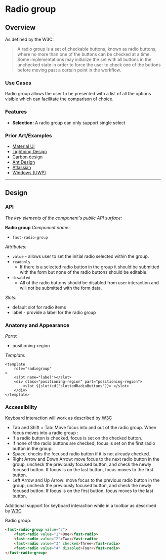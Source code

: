 # Radio group

## Overview

As defined by the W3C:
> A radio group is a set of checkable buttons, known as radio buttons, where no more than one of the buttons can be checked at a time. Some implementations may initialize the set with all buttons in the unchecked state in order to force the user to check one of the buttons before moving past a certain point in the workflow.

### Use Cases

Radio group allows the user to be presented with a list of all the options visible which can facilitate the comparison of choice.
  
### Features

- **Selection:** A radio group can only support single select


### Prior Art/Examples
- [Material UI](https://material-ui.com/api/radio-group/)
- [Lightning Design](https://www.lightningdesignsystem.com/components/radio-group/)
- [Carbon design](https://www.carbondesignsystem.com/components/radio-button/code)
- [Ant Design](https://ant.design/components/radio/)
- [Atlassian](https://atlaskit.atlassian.com/packages/core/radio)
- [Windows (UWP)](https://docs.microsoft.com/en-us/windows/uwp/design/controls-and-patterns/radio-button)

---

## Design

### API

*The key elements of the component's public API surface:*

**Radio group**
*Component name:*
- `fast-radio-group`

*Attributes:*
- `value` - allows user to set the initial radio selected within the group.
- `readonly`
  - If there is a selected radio button in the group it should be submitted with the form but none of the radio buttons should be editable.
- `disabled`
  - All of the radio buttons should be disabled from user interaction and will not be submitted with the form data.

*Slots:*
- default slot for radio items
- label - provide a label for the radio group


### Anatomy and Appearance
*Parts:*
- positioning-region

*Template:*
```
<template
    role="radiogroup"
>
    <slot name="label"></slot>
    <div class="positioning-region" part="positioning-region">
        <slot ${slotted("slottedRadioButtons")}> </slot>
    </div>
</template>
```


### Accessibility

Keyboard interaction will work as described by [W3C](https://w3c.github.io/aria-practices/#radiobutton)

- Tab and Shift + Tab: Move focus into and out of the radio group. When focus moves into a radio group :
 - If a radio button is checked, focus is set on the checked button.
 - If none of the radio buttons are checked, focus is set on the first radio button in the group.
- Space: checks the focused radio button if it is not already checked.
- Right Arrow and Down Arrow: move focus to the next radio button in the group, uncheck the previously focused button, and check the newly focused button. If focus is on the last button, focus moves to the first button.
- Left Arrow and Up Arrow: move focus to the previous radio button in the group, uncheck the previously focused button, and check the newly focused button. If focus is on the first button, focus moves to the last button.

Additional support for keyboard interaction while in a toolbar as described by [W3C](https://w3c.github.io/aria-practices/#for-radio-group-contained-in-a-toolbar)

Radio group:
```html
<fast-radio-group value="3">
    <fast-radio value="1">One</fast-radio>
    <fast-radio value="2">Two</fast-radio>
    <fast-radio value="3" checked>Three</fast-radio>
    <fast-radio value="4" disabled>Four</fast-radio>
</fast-radio-group>
```

